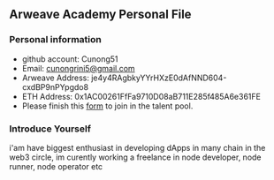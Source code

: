 ## Arweave Academy Personal File

### Personal information

- github account: Cunong51
- Email: cunongrini5@gmail.com
- Arweave Address: je4y4RAgbkyYYrHXzE0dAfNND604-cxdBP9nPYpgdo8
- ETH Address: 0x1AC00261FfFa9710D08aB711E285f485A6e361FE
- Please finish this [form](https://docs.google.com/forms/d/e/1FAIpQLSfWA5fIIcBgmRppm3jNz5vmf9Mai_QMVil-2pO4r7YKn_Zhtw/viewform?usp=sf_link) to join in the talent pool.

### Introduce Yourself
 i'am have biggest enthusiast in developing dApps in many chain in the web3 circle, im curently working a freelance in node developer, node runner, node operator etc